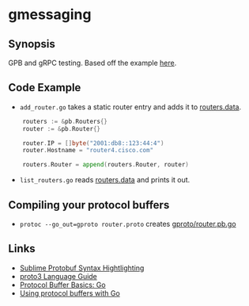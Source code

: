 # gmessaging

## Synopsis

GPB and gRPC testing. Based off the example [here](https://github.com/google/protobuf/tree/master/examples).

## Code Example

* `add_router.go` takes a static router entry and adds it to [routers.data](routers.data).

```go
	routers := &pb.Routers{}
	router := &pb.Router{}

	router.IP = []byte("2001:db8::123:44:4")
	router.Hostname = "router4.cisco.com"

	routers.Router = append(routers.Router, router)
```

* `list_routers.go` reads [routers.data](routers.data) and prints it out.

## Compiling your protocol buffers

* `protoc --go_out=gproto router.proto` creates [gproto/router.pb.go](gproto/router.pb.go)

## Links

* [Sublime Protobuf Syntax Hightlighting](https://packagecontrol.io/packages/Protobuf%20Syntax%20Hightlighting)
* [proto3 Language Guide](https://developers.google.com/protocol-buffers/docs/proto3)
* [Protocol Buffer Basics: Go](https://developers.google.com/protocol-buffers/docs/gotutorial)
* [Using protocol buffers with Go](https://github.com/golang/protobuf#using-protocol-buffers-with-go)